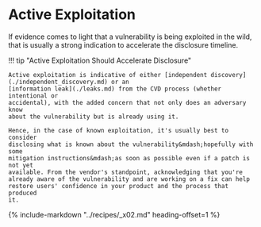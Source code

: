 # Active Exploitation

If evidence comes to light that a vulnerability is being exploited in
the wild, that is usually a strong indication to accelerate the
disclosure timeline.

!!! tip "Active Exploitation Should Accelerate Disclosure"

    Active exploitation is indicative of either [independent discovery](./independent_discovery.md) or an
    [information leak](./leaks.md) from the CVD process (whether intentional or
    accidental), with the added concern that not only does an adversary know
    about the vulnerability but is already using it.

    Hence, in the case of known exploitation, it's usually best to consider
    disclosing what is known about the vulnerability&mdash;hopefully with some
    mitigation instructions&mdash;as soon as possible even if a patch is not yet
    available. From the vendor's standpoint, acknowledging that you're
    already aware of the vulnerability and are working on a fix can help
    restore users' confidence in your product and the process that produced
    it.

{% include-markdown "../recipes/_x02.md" heading-offset=1 %}
